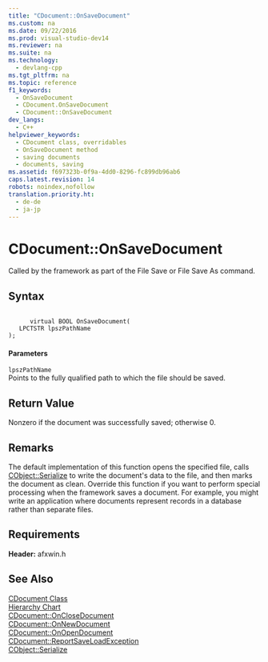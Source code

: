 ```yaml
---
title: "CDocument::OnSaveDocument"
ms.custom: na
ms.date: 09/22/2016
ms.prod: visual-studio-dev14
ms.reviewer: na
ms.suite: na
ms.technology: 
  - devlang-cpp
ms.tgt_pltfrm: na
ms.topic: reference
f1_keywords: 
  - OnSaveDocument
  - CDocument.OnSaveDocument
  - CDocument::OnSaveDocument
dev_langs: 
  - C++
helpviewer_keywords: 
  - CDocument class, overridables
  - OnSaveDocument method
  - saving documents
  - documents, saving
ms.assetid: f697323b-0f9a-4dd0-8296-fc899db96ab6
caps.latest.revision: 14
robots: noindex,nofollow
translation.priority.ht: 
  - de-de
  - ja-jp
---
```

# CDocument::OnSaveDocument
Called by the framework as part of the File Save or File Save As command.  
  
## Syntax  
  
```  
  
      virtual BOOL OnSaveDocument(  
   LPCTSTR lpszPathName   
);  
```  
  
#### Parameters  
 `lpszPathName`  
 Points to the fully qualified path to which the file should be saved.  
  
## Return Value  
 Nonzero if the document was successfully saved; otherwise 0.  
  
## Remarks  
 The default implementation of this function opens the specified file, calls [CObject::Serialize](../vs140/cobject--serialize.md) to write the document's data to the file, and then marks the document as clean. Override this function if you want to perform special processing when the framework saves a document. For example, you might write an application where documents represent records in a database rather than separate files.  
  
## Requirements  
 **Header:** afxwin.h  
  
## See Also  
 [CDocument Class](../vs140/cdocument-class.md)   
 [Hierarchy Chart](../vs140/hierarchy-chart.md)   
 [CDocument::OnCloseDocument](../vs140/cdocument--onclosedocument.md)   
 [CDocument::OnNewDocument](../vs140/cdocument--onnewdocument.md)   
 [CDocument::OnOpenDocument](../vs140/cdocument--onopendocument.md)   
 [CDocument::ReportSaveLoadException](../vs140/cdocument--reportsaveloadexception.md)   
 [CObject::Serialize](../vs140/cobject--serialize.md)